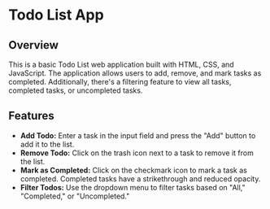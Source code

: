 # Todo List App

## Overview

This is a basic Todo List web application built with HTML, CSS, and JavaScript. The application allows users to add, remove, and mark tasks as completed. Additionally, there's a filtering feature to view all tasks, completed tasks, or uncompleted tasks.

## Features

- **Add Todo:** Enter a task in the input field and press the "Add" button to add it to the list.
- **Remove Todo:** Click on the trash icon next to a task to remove it from the list.
- **Mark as Completed:** Click on the checkmark icon to mark a task as completed. Completed tasks have a strikethrough and reduced opacity.
- **Filter Todos:** Use the dropdown menu to filter tasks based on "All," "Completed," or "Uncompleted."

